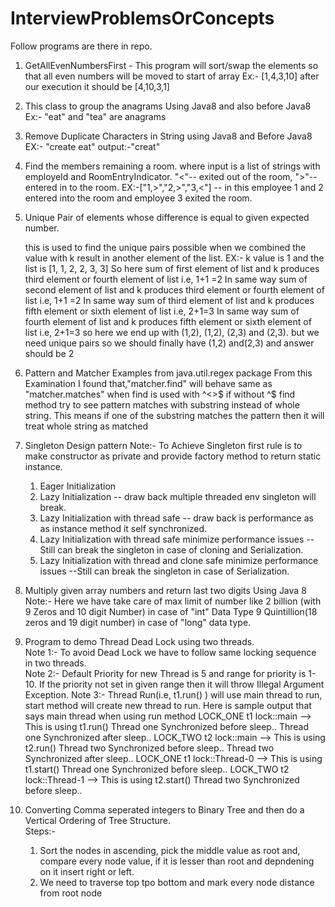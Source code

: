 # InterviewProblemsOrConcepts

Follow programs are there in repo.

1) GetAllEvenNumbersFirst - This program will sort/swap the elements so that all even numbers will be moved to start of array
	Ex:- [1,4,3,10] after our execution it should be [4,10,3,1]
	
2) This class to group the anagrams Using Java8 and also before Java8
	Ex:- "eat" and "tea" are anagrams
	
3) Remove Duplicate Characters in String using Java8 and Before Java8
	EX:- "create eat" output:-"creat"

4) Find the members remaining a room. where input is a list of strings with employeId and RoomEntryIndicator.
		 "<"-- exited out of the room, ">"-- entered in to the room.
	EX:-["1,>","2,>","3,<"] -- in this employee 1 and 2 entered into the room and employee 3 exited the room. 
5) Unique Pair of elements whose difference is equal to given expected number.	

	this is used to find the unique pairs possible when we combined the value with k result in another element of the list.
 	EX:- k value is 1 and the list is  [1, 1, 2, 2, 3, 3]
	 So here sum of first element of list and k produces third element or fourth element of list i.e, 1+1 =2
	 In same way sum of second element of list and k produces third element or fourth element of list i.e, 1+1 =2
	 In same way sum of third element of list and k produces fifth element or sixth element of list i.e, 2+1=3
 	In same way sum of fourth element of list and k produces fifth element or sixth element of list i.e, 2+1=3
 	so here we end up with (1,2), (1,2), (2,3) and (2,3). but we need unique pairs so we should finally have (1,2) 
 	and(2,3) and answer should be 2
6) Pattern and Matcher Examples from java.util.regex package
	From this Examination I found that,"matcher.find" will behave same as "matcher.matches" when find is used with 
	^<<pattern>>$
	if without ^$ find method try to see pattern matches with substring instead of whole string.
	This means if one of the substring matches the pattern then it will treat whole string as matched
7) Singleton Design pattern
	Note:- To Achieve Singleton first rule is to make constructor as private and provide factory method to return static 
	instance.
	1) Eager Initialization
	2) Lazy Initialization -- draw back multiple threaded env singleton will break.
	3) Lazy Initialization with thread safe -- draw back is performance as as instance method it self synchronized. 
	4) Lazy Initialization with thread safe minimize performance issues --Still can break the singleton in case of 
	cloning and Serialization.
	5) Lazy Initialization with thread and clone safe minimize performance issues --Still can break the singleton in case 
	of Serialization.
 8) Multiply given array numbers and return last two digits Using Java 8
 	Note:- Here we have take care of max limit of number like 2 billion (with 9 Zeros and 10 digit Number) in case of 
 	"int" Data Type 9 Quintillion(18 zeros and 19 digit number) in case 
 	of "long" data type.         
 9) Program to demo Thread Dead Lock using two threads.<br>
 	Note 1:- To avoid Dead Lock we have to follow same locking sequence in two threads.	       
 	Note 2:- Default Priority for new Thread is 5 and range for priority is 1-10. If the priority not set in given range 
 		then it will throw Illegal Argument Exception.
 	Note 3:- Thread Run(i.e, t1.run() ) will use main thread to run, start method will create new thread to run.
 		Here is sample output that says main thread when using run method
 			LOCK_ONE t1 lock::main --> This is using t1.run()
			Thread one Synchronized before sleep..
			Thread one Synchronized after sleep..
			LOCK_TWO t2 lock::main --> This is using t2.run()
			Thread two Synchronized before sleep..
			Thread two Synchronized after sleep..
			LOCK_ONE t1 lock::Thread-0 --> This is using t1.start()
			Thread one Synchronized before sleep..
			LOCK_TWO t2 lock::Thread-1 --> This is using t2.start()
			Thread two Synchronized before sleep..
10) Converting Comma seperated integers to Binary Tree and then do a Vertical Ordering of Tree Structure.<br>
	Steps:- 
	1) Sort the nodes in ascending, pick the middle value as root and, compare every node value,
		if it is lesser than root and depndening on it insert right or left.
	2) We need to traverse top tpo bottom and mark every node distance from root node
	
